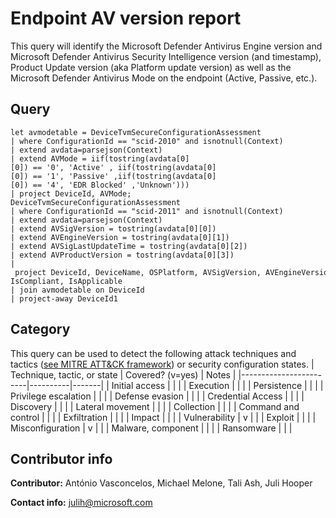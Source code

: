# Endpoint AV version report
This query will identify the Microsoft Defender Antivirus Engine version and Microsoft Defender Antivirus Security Intelligence version (and timestamp), Product Update version (aka Platform update version) as well as the Microsoft Defender Antivirus Mode on the endpoint (Active, Passive, etc.).

## Query
```
let avmodetable = DeviceTvmSecureConfigurationAssessment
| where ConfigurationId == "scid-2010" and isnotnull(Context)
| extend avdata=parsejson(Context)
| extend AVMode = iif(tostring(avdata[0][0]) == '0', 'Active' , iif(tostring(avdata[0][0]) == '1', 'Passive' ,iif(tostring(avdata[0][0]) == '4', 'EDR Blocked' ,'Unknown')))
| project DeviceId, AVMode;
DeviceTvmSecureConfigurationAssessment
| where ConfigurationId == "scid-2011" and isnotnull(Context)
| extend avdata=parsejson(Context)
| extend AVSigVersion = tostring(avdata[0][0])
| extend AVEngineVersion = tostring(avdata[0][1])
| extend AVSigLastUpdateTime = tostring(avdata[0][2])
| extend AVProductVersion = tostring(avdata[0][3])          
| project DeviceId, DeviceName, OSPlatform, AVSigVersion, AVEngineVersion, AVSigLastUpdateTime, AVProductVersion, IsCompliant, IsApplicable
| join avmodetable on DeviceId
| project-away DeviceId1

```
## Category
This query can be used to detect the following attack techniques and tactics ([see MITRE ATT&CK framework](https://attack.mitre.org/)) or security configuration states.
| Technique, tactic, or state | Covered? (v=yes) | Notes |
|------------------------|----------|-------|
| Initial access |  |  |
| Execution |  |  |
| Persistence |  |  | 
| Privilege escalation |  |  |
| Defense evasion |  |  | 
| Credential Access |  |  | 
| Discovery |  |  | 
| Lateral movement |  |  | 
| Collection |  |  | 
| Command and control |  |  | 
| Exfiltration |  |  | 
| Impact |  |  |
| Vulnerability | v |  |
| Exploit |  |  |
| Misconfiguration | v |  |
| Malware, component |  |  |
| Ransomware |  |  |


## Contributor info
**Contributor:**  António Vasconcelos, Michael Melone, Tali Ash, Juli Hooper

**Contact info:**  julih@microsoft.com 
